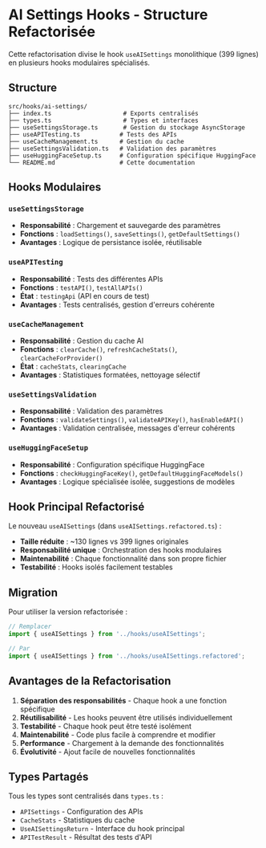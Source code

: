# AI Settings Hooks - Structure Refactorisée

Cette refactorisation divise le hook `useAISettings` monolithique (399 lignes) en plusieurs hooks modulaires spécialisés.

## Structure

```
src/hooks/ai-settings/
├── index.ts                    # Exports centralisés
├── types.ts                    # Types et interfaces
├── useSettingsStorage.ts       # Gestion du stockage AsyncStorage
├── useAPITesting.ts           # Tests des APIs
├── useCacheManagement.ts      # Gestion du cache
├── useSettingsValidation.ts   # Validation des paramètres
├── useHuggingFaceSetup.ts     # Configuration spécifique HuggingFace
└── README.md                  # Cette documentation
```

## Hooks Modulaires

### `useSettingsStorage`
- **Responsabilité** : Chargement et sauvegarde des paramètres
- **Fonctions** : `loadSettings()`, `saveSettings()`, `getDefaultSettings()`
- **Avantages** : Logique de persistance isolée, réutilisable

### `useAPITesting`
- **Responsabilité** : Tests des différentes APIs
- **Fonctions** : `testAPI()`, `testAllAPIs()`
- **État** : `testingApi` (API en cours de test)
- **Avantages** : Tests centralisés, gestion d'erreurs cohérente

### `useCacheManagement`
- **Responsabilité** : Gestion du cache AI
- **Fonctions** : `clearCache()`, `refreshCacheStats()`, `clearCacheForProvider()`
- **État** : `cacheStats`, `clearingCache`
- **Avantages** : Statistiques formatées, nettoyage sélectif

### `useSettingsValidation`
- **Responsabilité** : Validation des paramètres
- **Fonctions** : `validateSettings()`, `validateAPIKey()`, `hasEnabledAPI()`
- **Avantages** : Validation centralisée, messages d'erreur cohérents

### `useHuggingFaceSetup`
- **Responsabilité** : Configuration spécifique HuggingFace
- **Fonctions** : `checkHuggingFaceKey()`, `getDefaultHuggingFaceModels()`
- **Avantages** : Logique spécialisée isolée, suggestions de modèles

## Hook Principal Refactorisé

Le nouveau `useAISettings` (dans `useAISettings.refactored.ts`) :
- **Taille réduite** : ~130 lignes vs 399 lignes originales
- **Responsabilité unique** : Orchestration des hooks modulaires
- **Maintenabilité** : Chaque fonctionnalité dans son propre fichier
- **Testabilité** : Hooks isolés facilement testables

## Migration

Pour utiliser la version refactorisée :

```typescript
// Remplacer
import { useAISettings } from '../hooks/useAISettings';

// Par
import { useAISettings } from '../hooks/useAISettings.refactored';
```

## Avantages de la Refactorisation

1. **Séparation des responsabilités** - Chaque hook a une fonction spécifique
2. **Réutilisabilité** - Les hooks peuvent être utilisés individuellement
3. **Testabilité** - Chaque hook peut être testé isolément
4. **Maintenabilité** - Code plus facile à comprendre et modifier
5. **Performance** - Chargement à la demande des fonctionnalités
6. **Évolutivité** - Ajout facile de nouvelles fonctionnalités

## Types Partagés

Tous les types sont centralisés dans `types.ts` :
- `APISettings` - Configuration des APIs
- `CacheStats` - Statistiques du cache
- `UseAISettingsReturn` - Interface du hook principal
- `APITestResult` - Résultat des tests d'API 